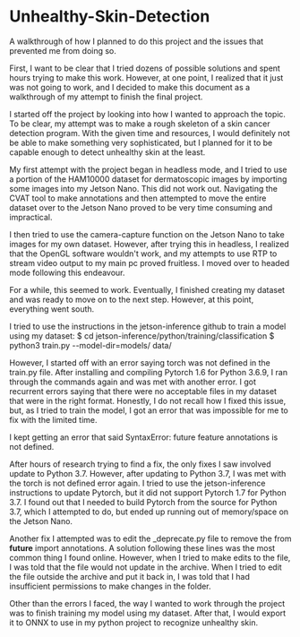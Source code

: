 # Unhealthy-Skin-Detection
A walkthrough of how I planned to do this project and the issues that prevented me from doing so.

First, I want to be clear that I tried dozens of possible solutions and spent hours trying to make this work. However, at one point, I realized that it just was not going to work, and I decided to make this document as a walkthrough of my attempt to finish the final project.

I started off the project by looking into how I wanted to approach the topic. To be clear, my attempt was to make a rough skeleton of a skin cancer detection program. With the given time and resources, I would definitely not be able to make something very sophisticated, but I planned for it to be capable enough to detect unhealthy skin at the least.

My first attempt with the project began in headless mode, and I tried to use a portion of the HAM10000 dataset for dermatoscopic images by importing some images into my Jetson Nano. This did not work out. Navigating the CVAT tool to make annotations and then attempted to move the entire dataset over to the Jetson Nano proved to be very time consuming and impractical.

I then tried to use the camera-capture function on the Jetson Nano to take images for my own dataset. However, after trying this in headless, I realized that the OpenGL software wouldn't work, and my attempts to use RTP to stream video output to my main pc proved fruitless. I moved over to headed mode following this endeavour.

For a while, this seemed to work. Eventually, I finished creating my dataset and was ready to move on to the next step. However, at this point, everything went south. 

I tried to use the instructions in the jetson-inference github to train a model using my dataset:
$ cd jetson-inference/python/training/classification
$ python3 train.py --model-dir=models/<YOUR-MODEL> data/<YOUR-DATASET>

However, I started off with an error saying torch was not defined in the train.py file. After installing and compiling Pytorch 1.6 for Python 3.6.9, I ran through the commands again and was met with another error. I got recurrent errors saying that there were no acceptable files in my dataset that were in the right format. Honestly, I do not recall how I fixed this issue, but, as I tried to train the model, I got an error that was impossible for me to fix with the limited time.

I kept getting an error that said SyntaxError: future feature annotations is not defined.

After hours of research trying to find a fix, the only fixes I saw involved update to Python 3.7. However, after updating to Python 3.7, I was met with the torch is not defined error again. I tried to use the jetson-inference instructions to update Pytorch, but it did not support Pytorch 1.7 for Python 3.7. I found out that I needed to build Pytorch from the source for Python 3.7, which I attempted to do, but ended up running out of memory/space on the Jetson Nano.

Another fix I attempted was to edit the _deprecate.py file to remove the from __future__ import annotations. A solution following these lines was the most common thing I found online. However, when I tried to make edits to the file, I was told that the file would not update in the archive. When I tried to edit the file outside the archive and put it back in, I was told that I had insufficient permissions to make changes in the folder.

Other than the errors I faced, the way I wanted to work through the project was to finish training my model using my dataset. After that, I would export it to ONNX to use in my python project to recognize unhealthy skin.
